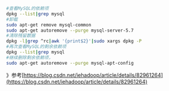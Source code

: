 ``` bash
#查看MySQL的依赖项
dpkg --list|grep mysql
#卸载
sudo apt-get remove mysql-common
sudo apt-get autoremove --purge mysql-server-5.7
#清除残留数据
dpkg -l|grep ^rc|awk '{print$2}'|sudo xargs dpkg -P
#再次查看MySQL的剩余依赖项
dpkg --list|grep mysql
#继续删除剩余依赖项，
sudo apt-get autoremove --purge mysql-apt-config
```
》参考[https://blog.csdn.net/iehadoop/article/details/82961264](https://blog.csdn.net/iehadoop/article/details/82961264)
<!--stackedit_data:
eyJoaXN0b3J5IjpbLTE5MTY2NjYwMDJdfQ==
-->